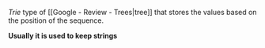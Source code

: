 *Trie* type of [[Google - Review - Trees|tree]] that stores the values based on the position of the sequence.

**Usually it is used to keep strings**

